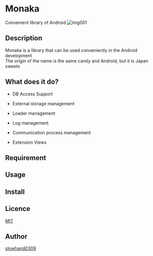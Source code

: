 # Monaka
Convenient library of Android
![img001](http://slowhand0309.github.io/images/monaka/monaka.png)

## Description
Monaka is a library that can be used conveniently in the Android development<br />
The origin of the name is the same candy and Android, but it is Japan sweets

## What does it do?

* DB Access Support

* External storage management

* Loader management

* Log management

* Communication process management

* Extension Views

## Requirement

## Usage

## Install

## Licence

[MIT](https://github.com/tcnksm/tool/blob/master/LICENCE)

## Author

[slowhand0309](https://github.com/Slowhand0309)

